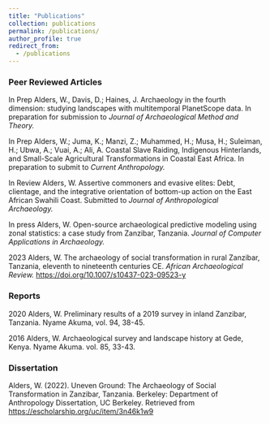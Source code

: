 ```yaml
---
title: "Publications"
collection: publications
permalink: /publications/
author_profile: true
redirect_from:
  - /publications
---
```


### Peer Reviewed Articles
In Prep			Alders, W., Davis, D.; Haines, J. Archaeology in the fourth dimension: studying landscapes with multitemporal PlanetScope data. In preparation for submission to _Journal of Archaeological Method and Theory._

In Prep        	Alders, W.; Juma, K.; Manzi, Z.; Muhammed, H.; Musa, H.; Suleiman, H.; Ubwa, A.; 
Vuai, A.; Ali, A. Coastal Slave Raiding, Indigenous Hinterlands, and Small-Scale Agricultural Transformations in Coastal East Africa. In preparation to submit to _Current Anthropology._

In Review			Alders, W. Assertive commoners and evasive elites: Debt, clientage, and the integrative orientation of bottom-up action on the East African Swahili Coast. Submitted to _Journal of Anthropological Archaeology._

In press			Alders, W. Open-source archaeological predictive modeling using zonal statistics: a case study from Zanzibar, Tanzania. _Journal of Computer Applications in Archaeology._

2023			Alders, W. The archaeology of social transformation in rural Zanzibar, Tanzania, eleventh to nineteenth centuries CE. _African Archaeological Review._ https://doi.org/10.1007/s10437-023-09523-y

### Reports

2020 		Alders, W. Preliminary results of a 2019 survey in inland Zanzibar, Tanzania. Nyame Akuma, vol. 94, 38-45.

2016 		Alders, W. Archaeological survey and landscape history at Gede, Kenya. Nyame Akuma. vol. 85, 33-43.

### Dissertation

Alders, W. (2022). Uneven Ground: The Archaeology of Social Transformation in Zanzibar, Tanzania. Berkeley: Department of Anthropology Dissertation, UC Berkeley. Retrieved from https://escholarship.org/uc/item/3n46k1w9
